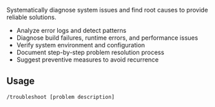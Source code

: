 Systematically diagnose system issues and find root causes to provide reliable solutions.

- Analyze error logs and detect patterns
- Diagnose build failures, runtime errors, and performance issues
- Verify system environment and configuration
- Document step-by-step problem resolution process
- Suggest preventive measures to avoid recurrence

## Usage
```bash
/troubleshoot [problem description]
```
